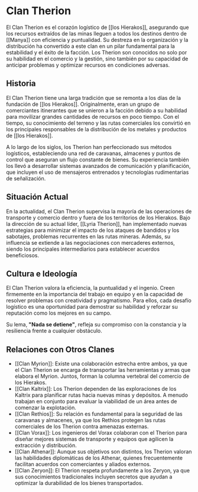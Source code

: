# Clan Therion

El Clan Therion es el corazón logístico de [[los Hierakos]], asegurando que los recursos extraídos de las minas lleguen a todos los destinos dentro de [[Manya]] con eficiencia y puntualidad. Su destreza en la organización y la distribución ha convertido a este clan en un pilar fundamental para la estabilidad y el éxito de la facción. Los Therion son conocidos no solo por su habilidad en el comercio y la gestión, sino también por su capacidad de anticipar problemas y optimizar recursos en condiciones adversas.

## Historia

El Clan Therion tiene una larga tradición que se remonta a los días de la fundación de [[los Hierakos]]. Originalmente, eran un grupo de comerciantes itinerantes que se unieron a la facción debido a su habilidad para movilizar grandes cantidades de recursos en poco tiempo. Con el tiempo, su conocimiento del terreno y las rutas comerciales los convirtió en los principales responsables de la distribución de los metales y productos de [[los Hierakos]].

A lo largo de los siglos, los Therion han perfeccionado sus métodos logísticos, estableciendo una red de caravanas, almacenes y puntos de control que aseguran un flujo constante de bienes. Su experiencia también los llevó a desarrollar sistemas avanzados de comunicación y planificación, que incluyen el uso de mensajeros entrenados y tecnologías rudimentarias de señalización.

## Situación Actual

En la actualidad, el Clan Therion supervisa la mayoría de las operaciones de transporte y comercio dentro y fuera de los territorios de los Hierakos. Bajo la dirección de su actual líder, [[Lyria Therion]], han implementado nuevas estrategias para minimizar el impacto de los ataques de bandidos y los sabotajes, problemas recurrentes en las rutas mineras. Además, su influencia se extiende a las negociaciones con mercaderes externos, siendo los principales intermediarios para establecer acuerdos beneficiosos.

## Cultura e Ideología

El Clan Therion valora la eficiencia, la puntualidad y el ingenio. Creen firmemente en la importancia del trabajo en equipo y en la capacidad de resolver problemas con creatividad y pragmatismo. Para ellos, cada desafío logístico es una oportunidad para demostrar su habilidad y reforzar su reputación como los mejores en su campo.

Su lema, **"Nada se detiene"**, refleja su compromiso con la constancia y la resiliencia frente a cualquier obstáculo.

## Relaciones con Otros Clanes

- [[Clan Myrion]]: Existe una colaboración estrecha entre ambos, ya que el Clan Therion se encarga de transportar las herramientas y armas que elabora el Myrion. Juntos, forman la columna vertebral del comercio de los Hierakos.
- [[Clan Kaltrix]]: Los Therion dependen de las exploraciones de los Kaltrix para planificar rutas hacia nuevas minas y depósitos. A menudo trabajan en conjunto para evaluar la viabilidad de un área antes de comenzar la explotación.
- [[Clan Rethios]]: Su relación es fundamental para la seguridad de las caravanas y almacenes, ya que los Rethios protegen las rutas comerciales de los Therion contra amenazas externas.
- [[Clan Vorax]]: Los ingenieros del Vorax colaboran con el Therion para diseñar mejores sistemas de transporte y equipos que agilicen la extracción y distribución.
- [[Clan Athenar]]: Aunque sus objetivos son distintos, los Therion valoran las habilidades diplomáticas de los Athenar, quienes frecuentemente facilitan acuerdos con comerciantes y aliados externos.
- [[Clan Zeryon]]: El Therion respeta profundamente a los Zeryon, ya que sus conocimientos tradicionales incluyen secretos que ayudan a optimizar la durabilidad de los bienes transportados.